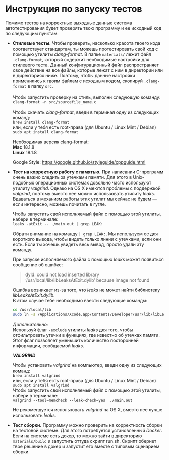 # Инструкция по запуску тестов

Помимо тестов на корректные выходные данные система автотестирования будет проверять твою программу и ее исходный код по следующим пунктам:

* **Стилевые тесты.** Чтобы проверить, насколько красота твоего кода соответствует стандартам, ты можешь протестировать свой код с помощью утилиты _clang-format_. В папке ```materials/``` лежит файл ```.clang-format```, который содержит необходимые настройки для стилевого теста. Данный конфигурационный файл распространяет свое действие на все файлы, которые лежат с ним в директории или в директориях ниже. Поэтому, чтобы данные настройки применились к твоим файлам с
  исходным кодом, скопируй ```.clang-format``` в папку ```src```. \
  \
  Чтобы запустить проверку на стиль, выполни следующую команду: \
  ```clang-format -n src/sourcefile_name.c``` \
  \
  Чтобы скачать _clang-format_, введи в терминал одну из следующих команд: \
  ```brew install clang-format``` \
  или, если у тебя есть root-права (для Ubuntu / Linux Mint / Debian) \
  ```sudo apt install clang-format```

  Необходимая версия clang-format: \
  **Mac** 18.1.8 \
  **Linux** 18.1.8

  Google Style: https://google.github.io/styleguide/cppguide.html


* **Тест на корректную работу с памятью.** При написании C-программ очень важно следить за утечками памяти. Для этого в Unix-подобных операционных системах довольно часто используют утилиту _valgrind_. Однако на OS X имеются проблемы с поддержкой _valgrind_, поэтому вместо нее можно использовать утилиту _leaks_. Вдаваться в механизм работы этих утилит
  мы сейчас не будем — если интересно, можешь почитать в гугле.

  Чтобы запустить свой исполняемый файл с помощью этой утилиты, набери в терминале: \
  ```leaks -atExit -- ./main.out | grep LEAK:```

  Обрати внимание на команду ```| grep LEAK:```. Мы используем ее для короткого вывода, чтобы видеть только линии с утечками, если они есть. Если ты хочешь увидеть весь вывод, просто удали эту команду.

  При запуске исполняемого файла с помощью _leaks_ может появиться сообщение об ошибке:
  > dyld: could not load inserted library ‘/usr/local/lib/libLeaksAtExit.dylib’ because image not found

  Ошибка возникает из-за того, что _leaks_ не может найти библиотеку _libLeaksAtExit.dylib_. \
  В этом случае тебе необходимо ввести следующие команды:
  ```sh
  cd /usr/local/lib  
  sudo ln -s /Applications/Xcode.app/Contents/Developer/usr/lib/libLeaksAtExit.dylib
  ```

  _Дополнительно:_ \
  Используй флаг ```-exclude``` утилиты _leaks_ для того, чтобы отфильтровать утечки в функциях, где известно об утечках памяти. Этот флаг позволяет уменьшить количество посторонней информации, сообщаемой _leaks_.

  **_VALGRIND_**

  Чтобы установить _valgrind_ на компьютер, введи одну из следующих команд: \
  ```brew install valgrind``` \
  или, если у тебя есть root-права (для Ubuntu / Linux Mint / Debian) \
  ```sudo apt install valgrind``` \
  Чтобы запустить свой исполняемый файл с помощью этой утилиты, набери в терминале: \
  ```valgrind --tool=memcheck --leak-check=yes  ./main.out```

  Не рекомендуется использовать _valgrind_ на OS X, вместо нее лучше использовать _leaks_.

* **Тест сборки.** Программу можно проверить на корректность сборки на тестовой системе. Для этого потребуется установленный _Docker_. Если на системе есть докер, то можно зайти в директорию `materials/build` и запустить оттуда скрипт run.sh. Скрипт обернет твое решение в докер и запустит его вместе с типовым сценарием сборки.
